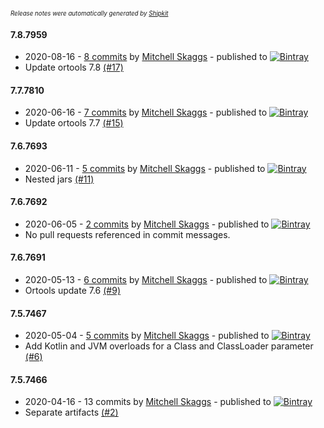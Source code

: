 <sup><sup>*Release notes were automatically generated by [Shipkit](http://shipkit.org/)*</sup></sup>

#### 7.8.7959
 - 2020-08-16 - [8 commits](https://github.com/magneticflux-/ortools-java/compare/v7.7.7810...v7.8.7959) by [Mitchell Skaggs](https://github.com/magneticflux-) - published to [![Bintray](https://img.shields.io/badge/Bintray-7.8.7959-green.svg)](https://bintray.com/magneticflux/maven/ortools-natives-windows/7.8.7959)
 - Update ortools 7.8 [(#17)](https://github.com/magneticflux-/ortools-java/pull/17)

#### 7.7.7810
 - 2020-06-16 - [7 commits](https://github.com/magneticflux-/ortools-java/compare/v7.6.7693...v7.7.7810) by [Mitchell Skaggs](https://github.com/magneticflux-) - published to [![Bintray](https://img.shields.io/badge/Bintray-7.7.7810-green.svg)](https://bintray.com/magneticflux/maven/ortools-natives-windows/7.7.7810)
 - Update ortools 7.7 [(#15)](https://github.com/magneticflux-/ortools-java/pull/15)

#### 7.6.7693
 - 2020-06-11 - [5 commits](https://github.com/magneticflux-/ortools-java/compare/v7.6.7692...v7.6.7693) by [Mitchell Skaggs](https://github.com/magneticflux-) - published to [![Bintray](https://img.shields.io/badge/Bintray-7.6.7693-green.svg)](https://bintray.com/magneticflux/maven/ortools-natives-windows/7.6.7693)
 - Nested jars [(#11)](https://github.com/magneticflux-/ortools-java/pull/11)

#### 7.6.7692
 - 2020-06-05 - [2 commits](https://github.com/magneticflux-/ortools-java/compare/v7.6.7691...v7.6.7692) by [Mitchell Skaggs](https://github.com/magneticflux-) - published to [![Bintray](https://img.shields.io/badge/Bintray-7.6.7692-green.svg)](https://bintray.com/magneticflux/maven/ortools-natives-windows/7.6.7692)
 - No pull requests referenced in commit messages.

#### 7.6.7691
 - 2020-05-13 - [6 commits](https://github.com/magneticflux-/ortools-java/compare/v7.5.7467...v7.6.7691) by [Mitchell Skaggs](https://github.com/magneticflux-) - published to [![Bintray](https://img.shields.io/badge/Bintray-7.6.7691-green.svg)](https://bintray.com/magneticflux/maven/ortools-natives-windows/7.6.7691)
 - Ortools update 7.6 [(#9)](https://github.com/magneticflux-/ortools-java/pull/9)

#### 7.5.7467
 - 2020-05-04 - [5 commits](https://github.com/magneticflux-/ortools-java/compare/v7.5.7466...v7.5.7467) by [Mitchell Skaggs](https://github.com/magneticflux-) - published to [![Bintray](https://img.shields.io/badge/Bintray-7.5.7467-green.svg)](https://bintray.com/magneticflux/maven/ortools-natives-windows/7.5.7467)
 - Add Kotlin and JVM overloads for a Class and ClassLoader parameter [(#6)](https://github.com/magneticflux-/ortools-java/pull/6)

#### 7.5.7466
 - 2020-04-16 - 13 commits by [Mitchell Skaggs](https://github.com/magneticflux-) - published to [![Bintray](https://img.shields.io/badge/Bintray-7.5.7466-green.svg)](https://bintray.com/magneticflux/maven/ortools-natives-windows/7.5.7466)
 - Separate artifacts [(#2)](https://github.com/magneticflux-/ortools-java/pull/2)

